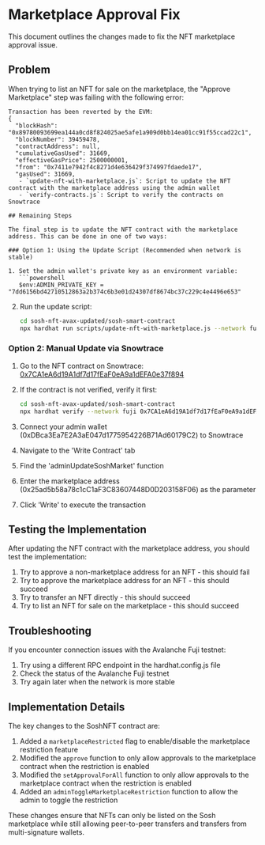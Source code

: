 # Marketplace Approval Fix

This document outlines the changes made to fix the NFT marketplace approval issue.

## Problem

When trying to list an NFT for sale on the marketplace, the "Approve Marketplace" step was failing with the following error:

```
Transaction has been reverted by the EVM:
{
  "blockHash": "0x89780093699ea144a0cd8f824025ae5afe1a909d0bb14ea01cc91f55ccad22c1",
  "blockNumber": 39459478,
  "contractAddress": null,
  "cumulativeGasUsed": 31669,
  "effectiveGasPrice": 2500000001,
  "from": "0x7411e7942f4c8271d4e636429f374997fdaede17",
  "gasUsed": 31669,
   - `update-nft-with-marketplace.js`: Script to update the NFT contract with the marketplace address using the admin wallet
   - `verify-contracts.js`: Script to verify the contracts on Snowtrace

## Remaining Steps

The final step is to update the NFT contract with the marketplace address. This can be done in one of two ways:

### Option 1: Using the Update Script (Recommended when network is stable)

1. Set the admin wallet's private key as an environment variable:
   ```powershell
   $env:ADMIN_PRIVATE_KEY = "7dd6156bd42710512863a2b374c6b3e01d24307df8674bc37c229c4e4496e653"
   ```

2. Run the update script:
   ```bash
   cd sosh-nft-avax-updated/sosh-smart-contract
   npx hardhat run scripts/update-nft-with-marketplace.js --network fuji
   ```

### Option 2: Manual Update via Snowtrace

1. Go to the NFT contract on Snowtrace: [0x7CA1eA6d19A1df7d17fEaF0eA9a1dEFA0e37f894](https://testnet.snowtrace.io/address/0x7CA1eA6d19A1df7d17fEaF0eA9a1dEFA0e37f894)

2. If the contract is not verified, verify it first:
   ```bash
   cd sosh-nft-avax-updated/sosh-smart-contract
   npx hardhat verify --network fuji 0x7CA1eA6d19A1df7d17fEaF0eA9a1dEFA0e37f894
   ```

3. Connect your admin wallet (0xDBca3Ea7E2A3aE047d1775954226B71Ad60179C2) to Snowtrace

4. Navigate to the 'Write Contract' tab

5. Find the 'adminUpdateSoshMarket' function

6. Enter the marketplace address (0x25ad5b58a78c1cC1aF3C83607448D0D203158F06) as the parameter

7. Click 'Write' to execute the transaction

## Testing the Implementation

After updating the NFT contract with the marketplace address, you should test the implementation:

1. Try to approve a non-marketplace address for an NFT - this should fail
2. Try to approve the marketplace address for an NFT - this should succeed
3. Try to transfer an NFT directly - this should succeed
4. Try to list an NFT for sale on the marketplace - this should succeed

## Troubleshooting

If you encounter connection issues with the Avalanche Fuji testnet:

1. Try using a different RPC endpoint in the hardhat.config.js file
2. Check the status of the Avalanche Fuji testnet
3. Try again later when the network is more stable

## Implementation Details

The key changes to the SoshNFT contract are:

1. Added a `marketplaceRestricted` flag to enable/disable the marketplace restriction feature
2. Modified the `approve` function to only allow approvals to the marketplace contract when the restriction is enabled
3. Modified the `setApprovalForAll` function to only allow approvals to the marketplace contract when the restriction is enabled
4. Added an `adminToggleMarketplaceRestriction` function to allow the admin to toggle the restriction

These changes ensure that NFTs can only be listed on the Sosh marketplace while still allowing peer-to-peer transfers and transfers from multi-signature wallets.
